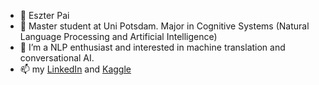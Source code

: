 - 👋 Eszter Pai
- 👀 Master student at Uni Potsdam. Major in Cognitive Systems (Natural Language Processing and Artificial Intelligence)
- 🌱 I’m a NLP enthusiast and interested in machine translation and conversational AI.
- 📫 my [LinkedIn](https://www.linkedin.com/in/eszterpai/) and [Kaggle](https://www.kaggle.com/yinchienpai/code)
